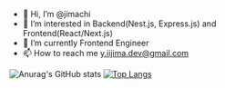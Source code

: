 - 👋 Hi, I’m @jimachi
- 👀 I’m interested in Backend(Nest.js, Express.js) and Frontend(React/Next.js)
- 🌱 I’m currently Frontend Engineer
- 📫 How to reach me y.iijima.dev@gmail.com

![Anurag's GitHub stats](https://github-readme-stats.vercel.app/api?username=jimachi&count_private=true)
[![Top Langs](https://github-readme-stats.vercel.app/api/top-langs/?username=jimachi)](https://github.com/jimachi/github-readme-stats&&count_private=true)
<!---
jimachi/jimachi is a ✨ special ✨ repository because its `README.md` (this file) appears on your GitHub profile.
You can click the Preview link to take a look at your changes.
--->

